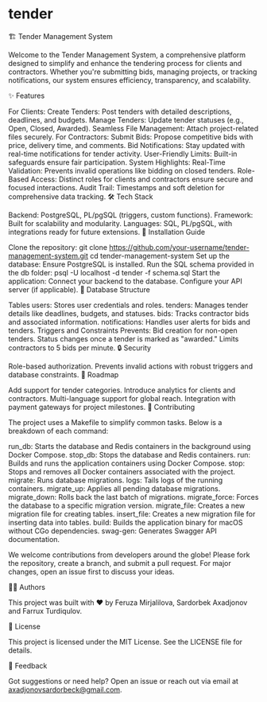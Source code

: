 # tender
🏗️ Tender Management System

Welcome to the Tender Management System, a comprehensive platform designed to simplify and enhance the tendering process for clients and contractors. Whether you're submitting bids, managing projects, or tracking notifications, our system ensures efficiency, transparency, and scalability.

✨ Features

For Clients:
Create Tenders: Post tenders with detailed descriptions, deadlines, and budgets.
Manage Tenders: Update tender statuses (e.g., Open, Closed, Awarded).
Seamless File Management: Attach project-related files securely.
For Contractors:
Submit Bids: Propose competitive bids with price, delivery time, and comments.
Bid Notifications: Stay updated with real-time notifications for tender activity.
User-Friendly Limits: Built-in safeguards ensure fair participation.
System Highlights:
Real-Time Validation: Prevents invalid operations like bidding on closed tenders.
Role-Based Access: Distinct roles for clients and contractors ensure secure and focused interactions.
Audit Trail: Timestamps and soft deletion for comprehensive data tracking.
🛠️ Tech Stack

Backend: PostgreSQL, PL/pgSQL (triggers, custom functions).
Framework: Built for scalability and modularity.
Languages: SQL, PL/pgSQL, with integrations ready for future extensions.
🚀 Installation Guide

Clone the repository:
git clone https://github.com/your-username/tender-management-system.git
cd tender-management-system
Set up the database:
Ensure PostgreSQL is installed.
Run the SQL schema provided in the db folder:
psql -U localhost -d tender -f schema.sql
Start the application:
Connect your backend to the database.
Configure your API server (if applicable).
📜 Database Structure

Tables
users: Stores user credentials and roles.
tenders: Manages tender details like deadlines, budgets, and statuses.
bids: Tracks contractor bids and associated information.
notifications: Handles user alerts for bids and tenders.
Triggers and Constraints
Prevents:
Bid creation for non-open tenders.
Status changes once a tender is marked as "awarded."
Limits contractors to 5 bids per minute.
🔒 Security

Role-based authorization.
Prevents invalid actions with robust triggers and database constraints.
📅 Roadmap

 Add support for tender categories.
 Introduce analytics for clients and contractors.
 Multi-language support for global reach.
 Integration with payment gateways for project milestones.
🤝 Contributing

The project uses a Makefile to simplify common tasks. Below is a breakdown of each command:

run_db: Starts the database and Redis containers in the background using Docker Compose.
stop_db: Stops the database and Redis containers.
run: Builds and runs the application containers using Docker Compose.
stop: Stops and removes all Docker containers associated with the project.
migrate: Runs database migrations.
logs: Tails logs of the running containers.
migrate_up: Applies all pending database migrations.
migrate_down: Rolls back the last batch of migrations.
migrate_force: Forces the database to a specific migration version.
migrate_file: Creates a new migration file for creating tables.
insert_file: Creates a new migration file for inserting data into tables.
build: Builds the application binary for macOS without CGo dependencies.
swag-gen: Generates Swagger API documentation.

We welcome contributions from developers around the globe! Please fork the repository, create a branch, and submit a pull request. For major changes, open an issue first to discuss your ideas.

🧑‍💻 Authors

This project was built with ❤️ by Feruza Mirjalilova, Sardorbek Axadjonov and Farrux Turdiqulov.

📄 License

This project is licensed under the MIT License. See the LICENSE file for details.

📢 Feedback

Got suggestions or need help? Open an issue or reach out via email at axadjonovsardorbeck@gmail.com.